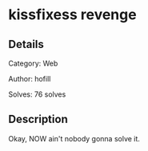 # kissfixess revenge

## Details
Category: Web

Author: hofill

Solves: 76 solves

## Description

Okay, NOW ain't nobody gonna solve it.
